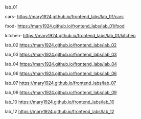 lab_01

cars-
https://mary1924.github.io/frontend_labs/lab_01/cars

food-
https://mary1924.github.io/frontend_labs/lab_01/food

kitchen-
https://mary1924.github.io/frontend_labs/lab_01/kitchen

lab_02 
https://mary1924.github.io/frontend_labs/lab_02

lab_03
https://mary1924.github.io/frontend_labs/lab_03

lab_04
https://mary1924.github.io/frontend_labs/lab_04

lab_06
https://mary1924.github.io/frontend_labs/lab_06

lab_07
https://mary1924.github.io/frontend_labs/lab_07

lab_09
https://mary1924.github.io/frontend_labs/lab_09

lab_10
https://mary1924.github.io/frontend_labs/lab_10

lab_12
https://mary1924.github.io/frontend_labs/lab_12
